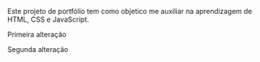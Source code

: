 Este projeto de portfólio tem como objetico me auxiliar na aprendizagem de HTML, CSS e JavaScript.

Primeira alteração

Segunda alteração